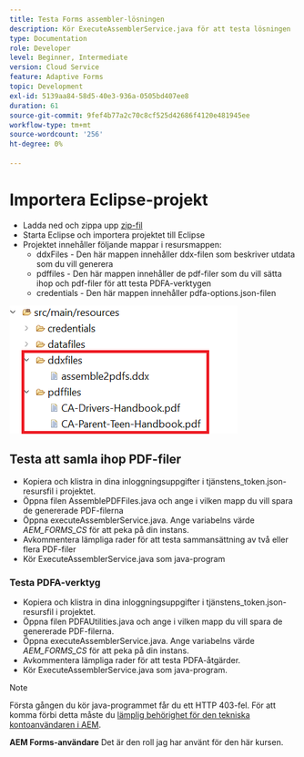 ```yaml
---
title: Testa Forms assembler-lösningen
description: Kör ExecuteAssemblerService.java för att testa lösningen
type: Documentation
role: Developer
level: Beginner, Intermediate
version: Cloud Service
feature: Adaptive Forms
topic: Development
exl-id: 5139aa84-58d5-40e3-936a-0505bd407ee8
duration: 61
source-git-commit: 9fef4b77a2c70c8cf525d42686f4120e481945ee
workflow-type: tm+mt
source-wordcount: '256'
ht-degree: 0%

---
```


# Importera Eclipse-projekt

* Ladda ned och zippa upp [zip-fil](./assets/pdf-manipulation.zip)
* Starta Eclipse och importera projektet till Eclipse
* Projektet innehåller följande mappar i resursmappen:
   * ddxFiles - Den här mappen innehåller ddx-filen som beskriver utdata som du vill generera
   * pdffiles - Den här mappen innehåller de pdf-filer som du vill sätta ihop och pdf-filer för att testa PDFA-verktygen
   * credentials - Den här mappen innehåller pdfa-options.json-filen

![resources-file](./assets/resources.png)

## Testa att samla ihop PDF-filer

* Kopiera och klistra in dina inloggningsuppgifter i tjänstens_token.json-resursfil i projektet.
* Öppna filen AssemblePDFFiles.java och ange i vilken mapp du vill spara de genererade PDF-filerna
* Öppna executeAssemblerService.java. Ange variabelns värde _AEM_FORMS_CS_ för att peka på din instans.
* Avkommentera lämpliga rader för att testa sammansättning av två eller flera PDF-filer
* Kör ExecuteAssemblerService.java som java-program

### Testa PDFA-verktyg

* Kopiera och klistra in dina inloggningsuppgifter i tjänstens_token.json-resursfil i projektet.
* Öppna filen PDFAUtilities.java och ange i vilken mapp du vill spara de genererade PDF-filerna.
* Öppna executeAssemblerService.java. Ange variabelns värde _AEM_FORMS_CS_ för att peka på din instans.
* Avkommentera lämpliga rader för att testa PDFA-åtgärder.
* Kör ExecuteAssemblerService.java som java-program.



>[!NOTE]
> Första gången du kör java-programmet får du ett HTTP 403-fel. För att komma förbi detta måste du [lämplig behörighet för den tekniska kontoanvändaren i AEM](https://experienceleague.adobe.com/docs/experience-manager-learn/getting-started-with-aem-headless/authentication/service-credentials.html?lang=en#configure-access-in-aem).

**AEM Forms-användare** Det är den roll jag har använt för den här kursen.
